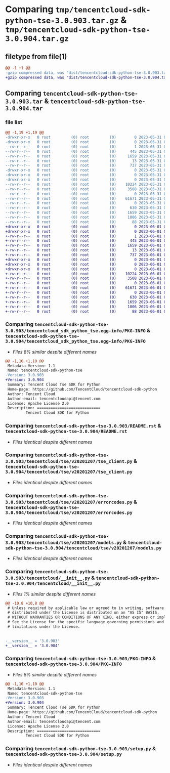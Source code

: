 # Comparing `tmp/tencentcloud-sdk-python-tse-3.0.903.tar.gz` & `tmp/tencentcloud-sdk-python-tse-3.0.904.tar.gz`

## filetype from file(1)

```diff
@@ -1 +1 @@
-gzip compressed data, was "dist/tencentcloud-sdk-python-tse-3.0.903.tar", last modified: Wed May 31 02:24:58 2023, max compression
+gzip compressed data, was "dist/tencentcloud-sdk-python-tse-3.0.904.tar", last modified: Thu Jun  1 02:50:00 2023, max compression
```

## Comparing `tencentcloud-sdk-python-tse-3.0.903.tar` & `tencentcloud-sdk-python-tse-3.0.904.tar`

### file list

```diff
@@ -1,19 +1,19 @@
-drwxr-xr-x   0 root         (0) root         (0)        0 2023-05-31 02:24:58.000000 tencentcloud-sdk-python-tse-3.0.903/
-drwxr-xr-x   0 root         (0) root         (0)        0 2023-05-31 02:24:58.000000 tencentcloud-sdk-python-tse-3.0.903/tencentcloud_sdk_python_tse.egg-info/
--rw-r--r--   0 root         (0) root         (0)        1 2023-05-31 02:24:58.000000 tencentcloud-sdk-python-tse-3.0.903/tencentcloud_sdk_python_tse.egg-info/dependency_links.txt
--rw-r--r--   0 root         (0) root         (0)      445 2023-05-31 02:24:58.000000 tencentcloud-sdk-python-tse-3.0.903/tencentcloud_sdk_python_tse.egg-info/SOURCES.txt
--rw-r--r--   0 root         (0) root         (0)     1659 2023-05-31 02:24:58.000000 tencentcloud-sdk-python-tse-3.0.903/tencentcloud_sdk_python_tse.egg-info/PKG-INFO
--rw-r--r--   0 root         (0) root         (0)       13 2023-05-31 02:24:58.000000 tencentcloud-sdk-python-tse-3.0.903/tencentcloud_sdk_python_tse.egg-info/top_level.txt
--rw-r--r--   0 root         (0) root         (0)      737 2023-05-31 02:24:58.000000 tencentcloud-sdk-python-tse-3.0.903/README.rst
-drwxr-xr-x   0 root         (0) root         (0)        0 2023-05-31 02:24:58.000000 tencentcloud-sdk-python-tse-3.0.903/tencentcloud/
-drwxr-xr-x   0 root         (0) root         (0)        0 2023-05-31 02:24:58.000000 tencentcloud-sdk-python-tse-3.0.903/tencentcloud/tse/
-drwxr-xr-x   0 root         (0) root         (0)        0 2023-05-31 02:24:58.000000 tencentcloud-sdk-python-tse-3.0.903/tencentcloud/tse/v20201207/
--rw-r--r--   0 root         (0) root         (0)    10224 2023-05-31 02:24:58.000000 tencentcloud-sdk-python-tse-3.0.903/tencentcloud/tse/v20201207/tse_client.py
--rw-r--r--   0 root         (0) root         (0)     3508 2023-05-31 02:24:58.000000 tencentcloud-sdk-python-tse-3.0.903/tencentcloud/tse/v20201207/errorcodes.py
--rw-r--r--   0 root         (0) root         (0)        0 2023-05-31 02:24:58.000000 tencentcloud-sdk-python-tse-3.0.903/tencentcloud/tse/v20201207/__init__.py
--rw-r--r--   0 root         (0) root         (0)    61671 2023-05-31 02:24:58.000000 tencentcloud-sdk-python-tse-3.0.903/tencentcloud/tse/v20201207/models.py
--rw-r--r--   0 root         (0) root         (0)        0 2023-05-31 02:24:58.000000 tencentcloud-sdk-python-tse-3.0.903/tencentcloud/tse/__init__.py
--rw-r--r--   0 root         (0) root         (0)      630 2023-05-31 02:24:58.000000 tencentcloud-sdk-python-tse-3.0.903/tencentcloud/__init__.py
--rw-r--r--   0 root         (0) root         (0)     1659 2023-05-31 02:24:58.000000 tencentcloud-sdk-python-tse-3.0.903/PKG-INFO
--rw-r--r--   0 root         (0) root         (0)     1006 2023-05-31 02:24:58.000000 tencentcloud-sdk-python-tse-3.0.903/setup.py
--rw-r--r--   0 root         (0) root         (0)       88 2023-05-31 02:24:58.000000 tencentcloud-sdk-python-tse-3.0.903/setup.cfg
+drwxr-xr-x   0 root         (0) root         (0)        0 2023-06-01 02:50:00.000000 tencentcloud-sdk-python-tse-3.0.904/
+drwxr-xr-x   0 root         (0) root         (0)        0 2023-06-01 02:50:00.000000 tencentcloud-sdk-python-tse-3.0.904/tencentcloud_sdk_python_tse.egg-info/
+-rw-r--r--   0 root         (0) root         (0)        1 2023-06-01 02:50:00.000000 tencentcloud-sdk-python-tse-3.0.904/tencentcloud_sdk_python_tse.egg-info/dependency_links.txt
+-rw-r--r--   0 root         (0) root         (0)      445 2023-06-01 02:50:00.000000 tencentcloud-sdk-python-tse-3.0.904/tencentcloud_sdk_python_tse.egg-info/SOURCES.txt
+-rw-r--r--   0 root         (0) root         (0)     1659 2023-06-01 02:50:00.000000 tencentcloud-sdk-python-tse-3.0.904/tencentcloud_sdk_python_tse.egg-info/PKG-INFO
+-rw-r--r--   0 root         (0) root         (0)       13 2023-06-01 02:50:00.000000 tencentcloud-sdk-python-tse-3.0.904/tencentcloud_sdk_python_tse.egg-info/top_level.txt
+-rw-r--r--   0 root         (0) root         (0)      737 2023-06-01 02:50:00.000000 tencentcloud-sdk-python-tse-3.0.904/README.rst
+drwxr-xr-x   0 root         (0) root         (0)        0 2023-06-01 02:50:00.000000 tencentcloud-sdk-python-tse-3.0.904/tencentcloud/
+drwxr-xr-x   0 root         (0) root         (0)        0 2023-06-01 02:50:00.000000 tencentcloud-sdk-python-tse-3.0.904/tencentcloud/tse/
+drwxr-xr-x   0 root         (0) root         (0)        0 2023-06-01 02:50:00.000000 tencentcloud-sdk-python-tse-3.0.904/tencentcloud/tse/v20201207/
+-rw-r--r--   0 root         (0) root         (0)    10224 2023-06-01 02:50:00.000000 tencentcloud-sdk-python-tse-3.0.904/tencentcloud/tse/v20201207/tse_client.py
+-rw-r--r--   0 root         (0) root         (0)     3508 2023-06-01 02:50:00.000000 tencentcloud-sdk-python-tse-3.0.904/tencentcloud/tse/v20201207/errorcodes.py
+-rw-r--r--   0 root         (0) root         (0)        0 2023-06-01 02:50:00.000000 tencentcloud-sdk-python-tse-3.0.904/tencentcloud/tse/v20201207/__init__.py
+-rw-r--r--   0 root         (0) root         (0)    61671 2023-06-01 02:50:00.000000 tencentcloud-sdk-python-tse-3.0.904/tencentcloud/tse/v20201207/models.py
+-rw-r--r--   0 root         (0) root         (0)        0 2023-06-01 02:50:00.000000 tencentcloud-sdk-python-tse-3.0.904/tencentcloud/tse/__init__.py
+-rw-r--r--   0 root         (0) root         (0)      630 2023-06-01 02:50:00.000000 tencentcloud-sdk-python-tse-3.0.904/tencentcloud/__init__.py
+-rw-r--r--   0 root         (0) root         (0)     1659 2023-06-01 02:50:00.000000 tencentcloud-sdk-python-tse-3.0.904/PKG-INFO
+-rw-r--r--   0 root         (0) root         (0)     1006 2023-06-01 02:50:00.000000 tencentcloud-sdk-python-tse-3.0.904/setup.py
+-rw-r--r--   0 root         (0) root         (0)       88 2023-06-01 02:50:00.000000 tencentcloud-sdk-python-tse-3.0.904/setup.cfg
```

### Comparing `tencentcloud-sdk-python-tse-3.0.903/tencentcloud_sdk_python_tse.egg-info/PKG-INFO` & `tencentcloud-sdk-python-tse-3.0.904/tencentcloud_sdk_python_tse.egg-info/PKG-INFO`

 * *Files 8% similar despite different names*

```diff
@@ -1,10 +1,10 @@
 Metadata-Version: 1.1
 Name: tencentcloud-sdk-python-tse
-Version: 3.0.903
+Version: 3.0.904
 Summary: Tencent Cloud Tse SDK for Python
 Home-page: https://github.com/TencentCloud/tencentcloud-sdk-python
 Author: Tencent Cloud
 Author-email: tencentcloudapi@tencent.com
 License: Apache License 2.0
 Description: ============================
         Tencent Cloud SDK for Python
```

### Comparing `tencentcloud-sdk-python-tse-3.0.903/README.rst` & `tencentcloud-sdk-python-tse-3.0.904/README.rst`

 * *Files identical despite different names*

### Comparing `tencentcloud-sdk-python-tse-3.0.903/tencentcloud/tse/v20201207/tse_client.py` & `tencentcloud-sdk-python-tse-3.0.904/tencentcloud/tse/v20201207/tse_client.py`

 * *Files identical despite different names*

### Comparing `tencentcloud-sdk-python-tse-3.0.903/tencentcloud/tse/v20201207/errorcodes.py` & `tencentcloud-sdk-python-tse-3.0.904/tencentcloud/tse/v20201207/errorcodes.py`

 * *Files identical despite different names*

### Comparing `tencentcloud-sdk-python-tse-3.0.903/tencentcloud/tse/v20201207/models.py` & `tencentcloud-sdk-python-tse-3.0.904/tencentcloud/tse/v20201207/models.py`

 * *Files identical despite different names*

### Comparing `tencentcloud-sdk-python-tse-3.0.903/tencentcloud/__init__.py` & `tencentcloud-sdk-python-tse-3.0.904/tencentcloud/__init__.py`

 * *Files 1% similar despite different names*

```diff
@@ -10,8 +10,8 @@
 # Unless required by applicable law or agreed to in writing, software
 # distributed under the License is distributed on an "AS IS" BASIS,
 # WITHOUT WARRANTIES OR CONDITIONS OF ANY KIND, either express or implied.
 # See the License for the specific language governing permissions and
 # limitations under the License.
 
 
-__version__ = '3.0.903'
+__version__ = '3.0.904'
```

### Comparing `tencentcloud-sdk-python-tse-3.0.903/PKG-INFO` & `tencentcloud-sdk-python-tse-3.0.904/PKG-INFO`

 * *Files 8% similar despite different names*

```diff
@@ -1,10 +1,10 @@
 Metadata-Version: 1.1
 Name: tencentcloud-sdk-python-tse
-Version: 3.0.903
+Version: 3.0.904
 Summary: Tencent Cloud Tse SDK for Python
 Home-page: https://github.com/TencentCloud/tencentcloud-sdk-python
 Author: Tencent Cloud
 Author-email: tencentcloudapi@tencent.com
 License: Apache License 2.0
 Description: ============================
         Tencent Cloud SDK for Python
```

### Comparing `tencentcloud-sdk-python-tse-3.0.903/setup.py` & `tencentcloud-sdk-python-tse-3.0.904/setup.py`

 * *Files identical despite different names*

